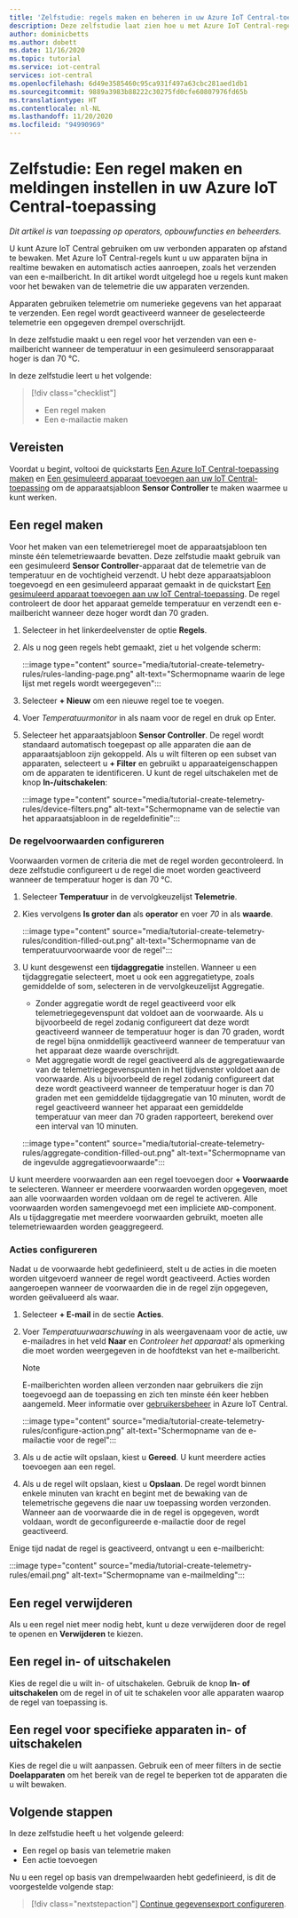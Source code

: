 ```yaml
---
title: 'Zelfstudie: regels maken en beheren in uw Azure IoT Central-toepassing'
description: Deze zelfstudie laat zien hoe u met Azure IoT Central-regels uw apparaten bijna in realtime kunt bewaken en automatisch acties kunt aanroepen, zoals het verzenden van een e-mailbericht wanneer de regel wordt geactiveerd.
author: dominicbetts
ms.author: dobett
ms.date: 11/16/2020
ms.topic: tutorial
ms.service: iot-central
services: iot-central
ms.openlocfilehash: 6d49e3585460c95ca931f497a63cbc281aed1db1
ms.sourcegitcommit: 9889a3983b88222c30275fd0cfe60807976fd65b
ms.translationtype: HT
ms.contentlocale: nl-NL
ms.lasthandoff: 11/20/2020
ms.locfileid: "94990969"
---
```

# <a name="tutorial-create-a-rule-and-set-up-notifications-in-your-azure-iot-central-application"></a>Zelfstudie: Een regel maken en meldingen instellen in uw Azure IoT Central-toepassing

*Dit artikel is van toepassing op operators, opbouwfuncties en beheerders.*

U kunt Azure IoT Central gebruiken om uw verbonden apparaten op afstand te bewaken. Met Azure IoT Central-regels kunt u uw apparaten bijna in realtime bewaken en automatisch acties aanroepen, zoals het verzenden van een e-mailbericht. In dit artikel wordt uitgelegd hoe u regels kunt maken voor het bewaken van de telemetrie die uw apparaten verzenden.

Apparaten gebruiken telemetrie om numerieke gegevens van het apparaat te verzenden. Een regel wordt geactiveerd wanneer de geselecteerde telemetrie een opgegeven drempel overschrijdt.

In deze zelfstudie maakt u een regel voor het verzenden van een e-mailbericht wanneer de temperatuur in een gesimuleerd sensorapparaat hoger is dan 70 &deg;C.

In deze zelfstudie leert u het volgende:

> [!div class="checklist"]
>
> * Een regel maken
> * Een e-mailactie maken

## <a name="prerequisites"></a>Vereisten

Voordat u begint, voltooi de quickstarts [Een Azure IoT Central-toepassing maken](./quick-deploy-iot-central.md) en [Een gesimuleerd apparaat toevoegen aan uw IoT Central-toepassing](./quick-create-simulated-device.md) om de apparaatsjabloon **Sensor Controller** te maken waarmee u kunt werken.

## <a name="create-a-rule"></a>Een regel maken

Voor het maken van een telemetrieregel moet de apparaatsjabloon ten minste één telemetriewaarde bevatten. Deze zelfstudie maakt gebruik van een gesimuleerd **Sensor Controller**-apparaat dat de telemetrie van de temperatuur en de vochtigheid verzendt. U hebt deze apparaatsjabloon toegevoegd en een gesimuleerd apparaat gemaakt in de quickstart [Een gesimuleerd apparaat toevoegen aan uw IoT Central-toepassing](./quick-create-simulated-device.md). De regel controleert de door het apparaat gemelde temperatuur en verzendt een e-mailbericht wanneer deze hoger wordt dan 70 graden.

1. Selecteer in het linkerdeelvenster de optie **Regels**.

1. Als u nog geen regels hebt gemaakt, ziet u het volgende scherm:

    :::image type="content" source="media/tutorial-create-telemetry-rules/rules-landing-page.png" alt-text="Schermopname waarin de lege lijst met regels wordt weergegeven":::

1. Selecteer **+ Nieuw** om een nieuwe regel toe te voegen.

1. Voer _Temperatuurmonitor_ in als naam voor de regel en druk op Enter.

1. Selecteer het apparaatsjabloon **Sensor Controller**. De regel wordt standaard automatisch toegepast op alle apparaten die aan de apparaatsjabloon zijn gekoppeld. Als u wilt filteren op een subset van apparaten, selecteert u **+ Filter** en gebruikt u apparaateigenschappen om de apparaten te identificeren. U kunt de regel uitschakelen met de knop **In-/uitschakelen**:

    :::image type="content" source="media/tutorial-create-telemetry-rules/device-filters.png" alt-text="Schermopname van de selectie van het apparaatsjabloon in de regeldefinitie":::

### <a name="configure-the-rule-conditions"></a>De regelvoorwaarden configureren

Voorwaarden vormen de criteria die met de regel worden gecontroleerd. In deze zelfstudie configureert u de regel die moet worden geactiveerd wanneer de temperatuur hoger is dan 70 &deg;C.

1. Selecteer **Temperatuur** in de vervolgkeuzelijst **Telemetrie**.

1. Kies vervolgens **Is groter dan** als **operator** en voer _70_ in als **waarde**.

    :::image type="content" source="media/tutorial-create-telemetry-rules/condition-filled-out.png" alt-text="Schermopname van de temperatuurvoorwaarde voor de regel":::

1. U kunt desgewenst een **tijdaggregatie** instellen. Wanneer u een tijdaggregatie selecteert, moet u ook een aggregatietype, zoals gemiddelde of som, selecteren in de vervolgkeuzelijst Aggregatie.

    * Zonder aggregatie wordt de regel geactiveerd voor elk telemetriegegevenspunt dat voldoet aan de voorwaarde. Als u bijvoorbeeld de regel zodanig configureert dat deze wordt geactiveerd wanneer de temperatuur hoger is dan 70 graden, wordt de regel bijna onmiddellijk geactiveerd wanneer de temperatuur van het apparaat deze waarde overschrijdt.
    * Met aggregatie wordt de regel geactiveerd als de aggregatiewaarde van de telemetriegegevenspunten in het tijdvenster voldoet aan de voorwaarde. Als u bijvoorbeeld de regel zodanig configureert dat deze wordt geactiveerd wanneer de temperatuur hoger is dan 70 graden met een gemiddelde tijdaggregatie van 10 minuten, wordt de regel geactiveerd wanneer het apparaat een gemiddelde temperatuur van meer dan 70 graden rapporteert, berekend over een interval van 10 minuten.

    :::image type="content" source="media/tutorial-create-telemetry-rules/aggregate-condition-filled-out.png" alt-text="Schermopname van de ingevulde aggregatievoorwaarde":::

U kunt meerdere voorwaarden aan een regel toevoegen door **+ Voorwaarde** te selecteren. Wanneer er meerdere voorwaarden worden opgegeven, moet aan alle voorwaarden worden voldaan om de regel te activeren. Alle voorwaarden worden samengevoegd met een impliciete `AND`-component. Als u tijdaggregatie met meerdere voorwaarden gebruikt, moeten alle telemetriewaarden worden geaggregeerd.

### <a name="configure-actions"></a>Acties configureren

Nadat u de voorwaarde hebt gedefinieerd, stelt u de acties in die moeten worden uitgevoerd wanneer de regel wordt geactiveerd. Acties worden aangeroepen wanneer de voorwaarden die in de regel zijn opgegeven, worden geëvalueerd als waar.

1. Selecteer **+ E-mail** in de sectie **Acties**.

1. Voer _Temperatuurwaarschuwing_ in als weergavenaam voor de actie, uw e-mailadres in het veld **Naar** en _Controleer het apparaat!_ als opmerking die moet worden weergegeven in de hoofdtekst van het e-mailbericht.

    > [!NOTE]
    > E-mailberichten worden alleen verzonden naar gebruikers die zijn toegevoegd aan de toepassing en zich ten minste één keer hebben aangemeld. Meer informatie over [gebruikersbeheer](howto-administer.md) in Azure IoT Central.

    :::image type="content" source="media/tutorial-create-telemetry-rules/configure-action.png" alt-text="Schermopname van de e-mailactie voor de regel":::

1. Als u de actie wilt opslaan, kiest u **Gereed**. U kunt meerdere acties toevoegen aan een regel.

1. Als u de regel wilt opslaan, kiest u **Opslaan**. De regel wordt binnen enkele minuten van kracht en begint met de bewaking van de telemetrische gegevens die naar uw toepassing worden verzonden. Wanneer aan de voorwaarde die in de regel is opgegeven, wordt voldaan, wordt de geconfigureerde e-mailactie door de regel geactiveerd.

Enige tijd nadat de regel is geactiveerd, ontvangt u een e-mailbericht:

:::image type="content" source="media/tutorial-create-telemetry-rules/email.png" alt-text="Schermopname van e-mailmelding":::

## <a name="delete-a-rule"></a>Een regel verwijderen

Als u een regel niet meer nodig hebt, kunt u deze verwijderen door de regel te openen en **Verwijderen** te kiezen.

## <a name="enable-or-disable-a-rule"></a>Een regel in- of uitschakelen

Kies de regel die u wilt in- of uitschakelen. Gebruik de knop **In- of uitschakelen** om de regel in of uit te schakelen voor alle apparaten waarop de regel van toepassing is.

## <a name="enable-or-disable-a-rule-for-specific-devices"></a>Een regel voor specifieke apparaten in- of uitschakelen

Kies de regel die u wilt aanpassen. Gebruik een of meer filters in de sectie **Doelapparaten** om het bereik van de regel te beperken tot de apparaten die u wilt bewaken.

## <a name="next-steps"></a>Volgende stappen

In deze zelfstudie heeft u het volgende geleerd:

* Een regel op basis van telemetrie maken
* Een actie toevoegen

Nu u een regel op basis van drempelwaarden hebt gedefinieerd, is dit de voorgestelde volgende stap:

> [!div class="nextstepaction"]
> [Continue gegevensexport configureren](./howto-export-data.md).

